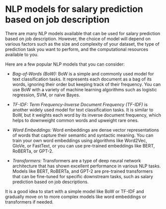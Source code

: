 # NLP models for salary prediction based on job description

There are many NLP models available that can be used for salary prediction based on job description. However, the choice of model will depend on various factors such as the size and complexity of your dataset, the type of prediction task you want to perform, and the computational resources available to you.

Here are a few popular NLP models that you can consider:

- *Bag-of-Words (BoW):* BoW is a simple and commonly used model for text classification tasks. It represents each document as a bag of its words, ignoring their order but keeping track of their frequency. You can use BoW with a variety of machine learning algorithms such as logistic regression, SVM, or naive Bayes.

- *TF-IDF: Term Frequency-Inverse Document Frequency (TF-IDF)* is another widely used model for text classification tasks. It is similar to BoW, but it weights each word by its inverse document frequency, which helps to downweight common words and upweight rare ones.

- *Word Embeddings:* Word embeddings are dense vector representations of words that capture their semantic and syntactic meaning. You can train your own word embeddings using algorithms like Word2Vec, GloVe, or FastText, or you can use pre-trained embeddings like BERT, RoBERTa, or GPT-2.

- *Transformers:* Transformers are a type of deep neural network architecture that has shown excellent performance in various NLP tasks. Models like BERT, RoBERTa, and GPT-2 are pre-trained transformers that can be fine-tuned for specific downstream tasks, such as salary prediction based on job descriptions.

It is a good idea to start with a simple model like BoW or TF-IDF and gradually move on to more complex models like word embeddings or transformers if needed.

